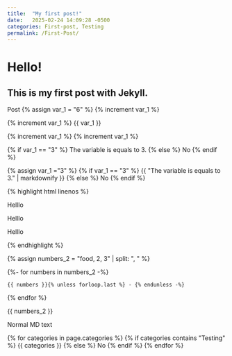 ```yaml
---
title:  "My first post!"
date:   2025-02-24 14:09:28 -0500
categories: First-post, Testing
permalink: /First-Post/
---
```

# Hello!
## This is my first post with Jekyll.

Post
{% assign var_1 = "6" %}
{% increment var_1 %}

{% increment var_1 %}
{{ var_1 }}

{% increment var_1 %}
{% increment var_1 %}

{% if var_1 == "3" %}
The variable is equals to 3.
{% else %}
No
{% endif %}

{% assign var_1 ="3" %}
{% if var_1 == "3" %}
{{ "The variable is equals to 3." | markdownify }}
{% else %}
No
{% endif %}

{% highlight html linenos %}
 <p> Helllo </p>
  <p> Helllo </p>
   <p> Helllo </p>
{% endhighlight %}

{% assign numbers_2 = "food, 2, 3" | split: ", " %}

{%- for numbers in numbers_2 -%}

    {{ numbers }}{% unless forloop.last %} - {% endunless -%}
{% endfor %}

{{ numbers_2 }}

Normal MD text
<br>

{% for categories in page.categories %}
{% if categories contains "Testing" %}
{{ categories }}
{% else %}
No
{% endif %}
{% endfor %}
